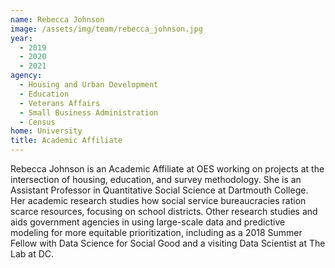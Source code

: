 ```yaml
---
name: Rebecca Johnson
image: /assets/img/team/rebecca_johnson.jpg
year:
  - 2019
  - 2020
  - 2021
agency:
  - Housing and Urban Development
  - Education
  - Veterans Affairs
  - Small Business Administration
  - Census
home: University
title: Academic Affiliate
---
```


Rebecca Johnson is an Academic Affiliate at OES working on projects at the intersection of housing, education, and survey methodology. She is an Assistant Professor in Quantitative Social Science at Dartmouth College. Her academic research studies how social service bureaucracies ration scarce resources, focusing on school districts. Other research  studies and aids government agencies in using large-scale data and predictive modeling for more equitable prioritization, including as a 2018 Summer Fellow with Data Science for Social Good and a visiting Data Scientist at The Lab at DC. 
